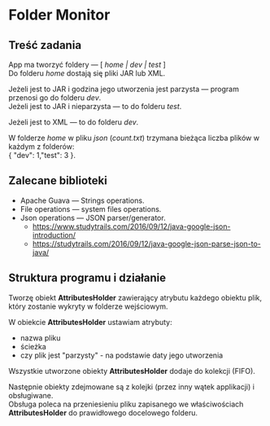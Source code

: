 
# Folder Monitor

## Treść zadania
 App ma tworzyć foldery — [ _home | dev | test_ ]<br />
 Do folderu _home_ dostają się pliki JAR lub XML.

 Jeżeli jest to JAR i godzina jego utworzenia jest parzysta — program przenosi go do folderu _dev_.<br />
 Jeżeli jest to JAR i nieparzysta — to do folderu _test_.

Jeżeli jest to XML — to do folderu _dev_.

W folderze _home_ w pliku _json_ (_count.txt_) trzymana bieżąca liczba plików w każdym z folderów:<br />
{ "dev": 1,"test": 3 }.


## Zalecane biblioteki
- Apache Guava — Strings operations.
- File operations — system files operations.
- Json operations — JSON parser/generator.<br />
  - https://www.studytrails.com/2016/09/12/java-google-json-introduction/
  - https://studytrails.com/2016/09/12/java-google-json-parse-json-to-java/


## Struktura programu i działanie
Tworzę obiekt **AttributesHolder** zawierający atrybutu każdego obiektu plik, który zostanie wykryty w folderze wejściowym.<br />

W obiekcie **AttributesHolder** ustawiam atrybuty:<br />
- nazwa pliku
- ścieżka
- czy plik jest "parzysty" - na podstawie daty jego utworzenia

Wszystkie utworzone obiekty **AttributesHolder** dodaje do kolekcji (FIFO).<br />

Następnie obiekty zdejmowane są z kolejki (przez inny wątek applikacji) i obsługiwane.<br />
Obsługa poleca na przeniesieniu pliku zapisanego we właściwościach **AttributesHolder** do prawidłowego docelowego folderu.

